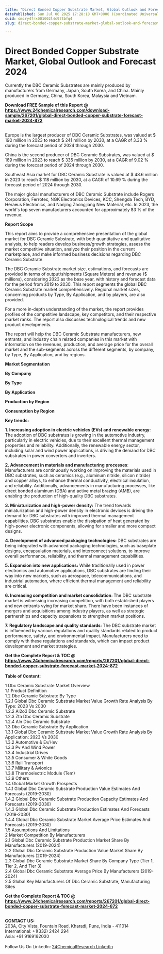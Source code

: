 ```yaml
---
title: "Direct Bonded Copper Substrate Market, Global Outlook and Forecast 2024"
datePublished: Sun Jul 06 2025 17:28:18 GMT+0000 (Coordinated Universal Time)
cuid: cmcry4frx001002l4c97tbfq4
slug: direct-bonded-copper-substrate-market-global-outlook-and-forecast-2024-1

---
```


# Direct Bonded Copper Substrate Market, Global Outlook and Forecast 2024

<p>
</p><p>
Currently the DBC Ceramic Substrates are mainly produced by manufacturers from Germany, Japan, South Korea, and China. Mainly produced in Germany, China, South Korea, Malaysia and Vietnam.</p><p>
</p><div><b>Download FREE Sample of this Report @ 
            <a href="https://www.24chemicalresearch.com/download-sample/267201/global-direct-bonded-copper-substrate-forecast-market-2024-872">
            https://www.24chemicalresearch.com/download-sample/267201/global-direct-bonded-copper-substrate-forecast-market-2024-872</a></b></div><br><p>
Europe is the largest producer of DBC Ceramic Substrates, was valued at $ 190 million in 2023 to reach $ 241 million by 2030, at a CAGR of 3.33 % during the forecast period of 2024 through 2030.</p><p>
</p><p>
China is the second producer of DBC Ceramic Substrates, was valued at $ 169 million in 2023 to reach $ 335 million by 2030, at a CAGR of 9.02 % during the forecast period of 2024 through 2030.</p><p>
</p><p>
Southeast Asia market for DBC Ceramic Substrate is valued at $ 48.6 million in 2023 to reach $ 118 million by 2030, at a CAGR of 10.69 % during the forecast period of 2024 through 2030.</p><p>
</p><p>
The major global manufacturers of DBC Ceramic Substrate include Rogers Corporation, Ferrotec, NGK Electronics Devices, KCC, Shengda Tech, BYD, Heraeus Electronics, and Nanjing Zhongjiang New Material, etc. In 2023, the world's top seven manufacturers accounted for approximately 83 % of the revenue.</p><p>
</p><p>
<strong>Report Scope</strong></p><p>
</p><p>
This report aims to provide a comprehensive presentation of the global market for DBC Ceramic Substrate, with both quantitative and qualitative analysis, to help readers develop business/growth strategies, assess the market competitive situation, analyze their position in the current marketplace, and make informed business decisions regarding DBC Ceramic Substrate.</p><p>
</p><p>
The DBC Ceramic Substrate market size, estimations, and forecasts are provided in terms of output/shipments (Square Meters) and revenue ($ millions), considering 2023 as the base year, with history and forecast data for the period from 2019 to 2030. This report segments the global DBC Ceramic Substrate market comprehensively. Regional market sizes, concerning products by Type, By Application, and by players, are also provided.</p><p>
</p><p>
For a more in-depth understanding of the market, the report provides profiles of the competitive landscape, key competitors, and their respective market ranks. The report also discusses technological trends and new product developments.</p><p>
</p><p>
The report will help the DBC Ceramic Substrate manufacturers, new entrants, and industry chain related companies in this market with information on the revenues, production, and average price for the overall market and the sub-segments across the different segments, by company, by Type, By Application, and by regions.</p><p>
<strong>Market Segmentation</strong>
</p><p>
<strong>By Company</strong></p><p>
</p><p>
<strong>By Type</strong></p><p>
</p><p>
<strong>By Application</strong></p><p>
</p><p>
<strong>Production by Region</strong></p><p>
</p><p>
<strong>Consumption by Region</strong></p><p>
</p><p>
<strong>Key trends:</strong></p><p>
<strong>1. Increasing adoption in electric vehicles (EVs) and renewable energy:</strong> The adoption of DBC substrates is growing in the automotive industry, particularly in electric vehicles, due to their excellent thermal management properties and reliability. Additionally, the renewable energy sector, including solar and wind power applications, is driving the demand for DBC substrates in power converters and inverters.</p><p>
<strong>2. Advancement in materials and manufacturing processes: </strong>Manufacturers are continuously working on improving the materials used in DBC substrates, such as ceramics (e.g., aluminum nitride, silicon nitride) and copper alloys, to enhance thermal conductivity, electrical insulation, and reliability. Additionally, advancements in manufacturing processes, like direct bonded aluminum (DBA) and active metal brazing (AMB), are enabling the production of high-quality DBC substrates.</p><p>
<strong>3. Miniaturization and high-power density:</strong> The trend towards miniaturization and high-power density in electronic devices is driving the demand for DBC substrates with improved thermal management capabilities. DBC substrates enable the dissipation of heat generated by high-power electronic components, allowing for smaller and more compact designs.</p><p>
<strong>4. Development of advanced packaging technologies: </strong>DBC substrates are being integrated with advanced packaging technologies, such as baseplate designs, encapsulation materials, and interconnect solutions, to improve overall performance, reliability, and thermal management capabilities.</p><p>
<strong>5. Expansion into new applications:</strong> While traditionally used in power electronics and automotive applications, DBC substrates are finding their way into new markets, such as aerospace, telecommunications, and industrial automation, where efficient thermal management and reliability are critical.</p><p>
<strong>6. Increasing competition and market consolidation: </strong>The DBC substrate market is witnessing increasing competition, with both established players and new entrants vying for market share. There have been instances of mergers and acquisitions among industry players, as well as strategic partnerships and capacity expansions to strengthen market positions.</p><p>
<strong>7. Regulatory landscape and quality standards: </strong>The DBC substrate market is influenced by various regulations and quality standards related to product performance, safety, and environmental impact. Manufacturers need to comply with these regulations and standards, which can impact product development and market strategies.</p>

<div><b>Get the Complete Report & TOC @ 
            <a href="https://www.24chemicalresearch.com/reports/267201/global-direct-bonded-copper-substrate-forecast-market-2024-872">
            https://www.24chemicalresearch.com/reports/267201/global-direct-bonded-copper-substrate-forecast-market-2024-872</a></b></div><br>
            <b>Table of Content:</b><p>1 Dbc Ceramic Substrate Market Overview<br />
1.1 Product Definition<br />
1.2 Dbc Ceramic Substrate By Type<br />
1.2.1 Global Dbc Ceramic Substrate Market Value Growth Rate Analysis By Type: 2023 Vs 2030<br />
1.2.2 Al2o3 Dbc Ceramic Substrate<br />
1.2.3 Zta Dbc Ceramic Substrate<br />
1.2.4 Aln Dbc Ceramic Substrate<br />
1.3 Dbc Ceramic Substrate By Application<br />
1.3.1 Global Dbc Ceramic Substrate Market Value Growth Rate Analysis By Application: 2023 Vs 2030<br />
1.3.2 Automotive & Ev/Hev<br />
1.3.3 Pv And Wind Power<br />
1.3.4 Industrial Drives<br />
1.3.5 Consumer & White Goods<br />
1.3.6 Rail Transport<br />
1.3.7 Military & Avionics<br />
1.3.8 Thermoelectric Module (Tem)<br />
1.3.9 Others<br />
1.4 Global Market Growth Prospects<br />
1.4.1 Global Dbc Ceramic Substrate Production Value Estimates And Forecasts (2019-2030)<br />
1.4.2 Global Dbc Ceramic Substrate Production Capacity Estimates And Forecasts (2019-2030)<br />
1.4.3 Global Dbc Ceramic Substrate Production Estimates And Forecasts (2019-2030)<br />
1.4.4 Global Dbc Ceramic Substrate Market Average Price Estimates And Forecasts (2019-2030)<br />
1.5 Assumptions And Limitations<br />
2 Market Competition By Manufacturers<br />
2.1 Global Dbc Ceramic Substrate Production Market Share By Manufacturers (2019-2024)<br />
2.2 Global Dbc Ceramic Substrate Production Value Market Share By Manufacturers (2019-2024)<br />
2.3 Global Dbc Ceramic Substrate Market Share By Company Type (Tier 1, Tier 2, And Tier 3)<br />
2.4 Global Dbc Ceramic Substrate Average Price By Manufacturers (2019-2024)<br />
2.5 Global Key Manufacturers Of Dbc Ceramic Substrate, Manufacturing Sites </p>

<div><b>Get the Complete Report & TOC @ 
            <a href="https://www.24chemicalresearch.com/reports/267201/global-direct-bonded-copper-substrate-forecast-market-2024-872">
            https://www.24chemicalresearch.com/reports/267201/global-direct-bonded-copper-substrate-forecast-market-2024-872</a></b></div><br>

<b>CONTACT US:</b><br>
            203A, City Vista, Fountain Road, Kharadi, Pune, India - 411014<br>
            International: +1(332) 2424 294<br>
            Asia: +91 9169162030 <br><br>
            Follow Us On LinkedIn: <a href="https://www.linkedin.com/company/24chemicalresearch/">24ChemicalResearch LinkedIn</a>